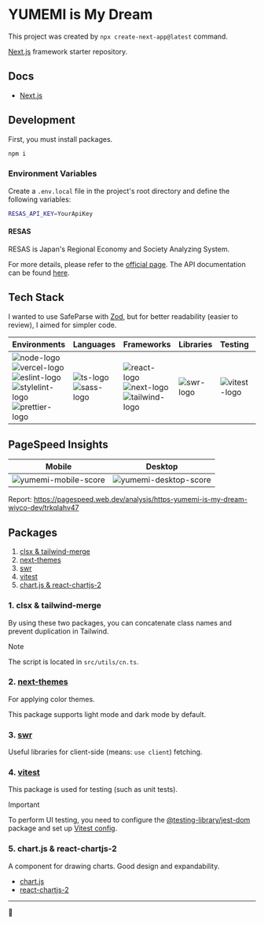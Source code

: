 # YUMEMI is My Dream

This project was created by `npx create-next-app@latest` command.

[Next.js](https://github.com/vercel/next.js) framework starter repository.

## Docs

- [Next.js](https://nextjs.org/docs)

## Development

First, you must install packages.

```bash
npm i
```

### Environment Variables

Create a `.env.local` file in the project's root directory and define the following variables:

```bash
RESAS_API_KEY=YourApiKey
```

#### RESAS

RESAS is Japan's Regional Economy and Society Analyzing System.

For more details, please refer to the [official page](https://resas.go.jp). The API documentation can be found [here](https://opendata.resas-portal.go.jp/docs/api/v1/index.html).

## Tech Stack

I wanted to use SafeParse with [Zod](https://zod.dev), but for better readability (easier to review), I aimed for simpler code.

| Environments | Languages | Frameworks | Libraries | Testing | CI/CD |
| :---         | :---      | :---       | :---      | :---    | :---  |
| ![node-logo]<br>![vercel-logo]<br>![eslint-logo]<br>![stylelint-logo]<br>![prettier-logo] | ![ts-logo]<br>![sass-logo] | ![react-logo]<br>![next-logo]<br>![tailwind-logo] | ![swr-logo] | ![vitest-logo] | ![githubactions-logo] |

[ts-logo]: https://img.shields.io/badge/-TypeScript-3178C6.svg?logo=typescript&style=flat&logoColor=ffffff
[sass-logo]: https://img.shields.io/badge/-Sass-CC6699.svg?logo=sass&style=flat&logoColor=ffffff
[eslint-logo]: https://img.shields.io/badge/-ESLint-4B32C3.svg?logo=eslint&style=flat&logoColor=ffffff
[stylelint-logo]: https://img.shields.io/badge/-Stylelint-263238.svg?logo=stylelint&style=flat&logoColor=ffffff
[prettier-logo]: https://img.shields.io/badge/-Prettier-F7B93E.svg?logo=prettier&style=flat&logoColor=262626
[node-logo]: https://img.shields.io/badge/-Node.js-5FA04E.svg?logo=nodedotjs&style=flat&logoColor=ffffff
[vercel-logo]: https://img.shields.io/badge/-Vercel-000000.svg?logo=vercel&style=flat&logoColor=ffffff
[githubactions-logo]: https://img.shields.io/badge/-GitHub%20Actions-2088FF.svg?logo=githubactions&style=flat&logoColor=ffffff
[react-logo]: https://img.shields.io/badge/-React-61DAFB.svg?logo=react&style=flat&logoColor=262626
[next-logo]: https://img.shields.io/badge/-Next.js-000000.svg?logo=nextdotjs&style=flat&logoColor=ffffff
[vitest-logo]: https://img.shields.io/badge/-Vitest-6E9F18.svg?logo=vitest&style=flat&logoColor=ffffff
[tailwind-logo]: https://img.shields.io/badge/-Tailwind%20CSS-06B6D4.svg?logo=tailwindcss&style=flat&logoColor=ffffff
[swr-logo]: https://img.shields.io/badge/-SWR-000000.svg?logo=swr&style=flat&logoColor=ffffff

## PageSpeed Insights

| Mobile | Desktop |
| :---:  | :---:   |
| ![yumemi-mobile-score](https://github.com/wiyco/yumemi-is-my-dream/assets/72733890/06f9e3a1-8504-4d32-9025-a077679a1309) | ![yumemi-desktop-score](https://github.com/wiyco/yumemi-is-my-dream/assets/72733890/46f36b84-6e93-4abf-8c45-f3f135859b3b)

Report: https://pagespeed.web.dev/analysis/https-yumemi-is-my-dream-wiyco-dev/trkqlahv47

## Packages

1. [clsx & tailwind-merge](#1-clsx--tailwind-merge)
2. [next-themes](#2-next-themes)
3. [swr](#3-swr)
4. [vitest](#4-vitest)
5. [chart.js & react-chartjs-2](#5-chartjs--react-chartjs-2)

### 1. clsx & tailwind-merge

By using these two packages, you can concatenate class names and prevent duplication in Tailwind.

> [!NOTE]
>
> The script is located in `src/utils/cn.ts`.

### 2. [next-themes](https://github.com/pacocoursey/next-themes)

For applying color themes.

This package supports light mode and dark mode by default.

### 3. [swr](https://swr.vercel.app)

Useful libraries for client-side (means: `use client`) fetching.

### 4. [vitest](https://vitest.dev/guide)

This package is used for testing (such as unit tests).

> [!IMPORTANT]
>
> To perform UI testing, you need to configure the [@testing-library/jest-dom](https://testing-library.com/docs/ecosystem-jest-dom/) package and set up [Vitest config](https://github.com/wiyco/yumemi-is-my-dream/blob/284412168517d30dbf626fd694ff769159d15069/vitest.config.mts#L16).

### 5. chart.js & react-chartjs-2

A component for drawing charts. Good design and expandability.

- [chart.js](https://www.chartjs.org/docs/latest)
- [react-chartjs-2](https://react-chartjs-2.js.org)

---

🐢
